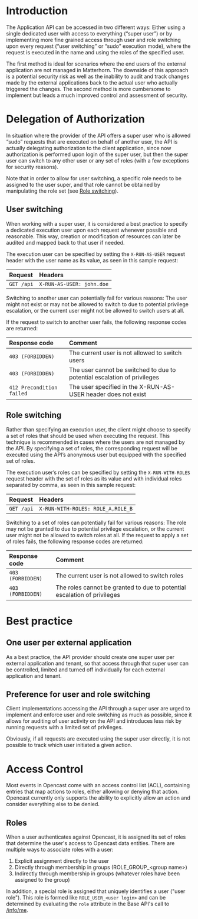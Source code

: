 # Introduction

The Application API can be accessed in two different ways: Either using a single dedicated user with access to everything (“super user”) or by implementing more fine grained access through user and role switching upon every request (“user switching” or “sudo” execution mode), where the request is executed in the name and using the roles of the specified user.

The first method is ideal for scenarios where the end users of the external application are not managed in Matterhorn. The downside of this approach is a potential security risk as well as the inability to audit and track changes made by the external applications back to the actual user who actually triggered the changes. The second method is more cumbersome to implement but leads a much improved control and assessment of security.

# Delegation of Authorization

In situation where the provider of the API offers a super user who is allowed “sudo” requests that are executed on behalf of another user, the API is actually delegating authorization to the client application, since now authorization is performed upon login of the super user, but then the super user can switch to any other user or any set of roles (with a few exceptions for security reasons).

Note that in order to allow for user switching, a specific role needs to be assigned to the user super, and that role cannot be obtained by manipulating the role set (see [Role switching](#role-switching)).

## User switching

When working with a super user, it is considered a best practice to specify a dedicated execution user upon each request whenever possible and reasonable. This way, creation or modification of resources can later be audited and mapped back to that user if needed.

The execution user can be specified by setting the `X-RUN-AS-USER` request header with the user name as its value, as seen in this sample request:

Request           | Headers
:-----------------|:------------------------------------------------------------
`GET /api`        | `X-RUN-AS-USER: john.doe`



Switching to another user can potentially fail for various reasons: The user might not exist or may not be allowed to switch to due to potential privilege escalation, or the current user might not be allowed to switch users at all.

If the request to switch to another user fails, the following response codes are returned:

Response code             | Comment
:-------------------------|:---------------------------------------------------
`403 (FORBIDDEN)`         | The current user is not allowed to switch users
`403 (FORBIDDEN)`         | The user cannot be switched to due to potential escalation of privileges
`412 Precondition failed` | The user specified in the X-RUN-AS-USER header does not exist


## Role switching

Rather than specifying an execution user, the client might choose to specify a set of roles that should be used when executing the request. This technique is recommended in cases where the users are not managed by the API. By specifying a set of roles, the corresponding request will be executed using the API’s anonymous user but equipped with the specified set of roles.

The execution user’s roles can be specified by setting the `X-RUN-WITH-ROLES` request header with the set of roles as its value and with individual roles separated by comma, as seen in this sample request:

Request           | Headers
:-----------------|:------------------------------------------------------------
`GET /api`        | `X-RUN-WITH-ROLES: ROLE_A,ROLE_B`

Switching to a set of roles can potentially fail for various reasons: The role may not be granted to due to potential privilege escalation, or the current user might not be allowed to switch roles at all.
If the request to apply a set of roles fails, the following response codes are returned:

Response code             | Comment
:-------------------------|:---------------------------------------------------
`403 (FORBIDDEN)`         | The current user is not allowed to switch roles
`403 (FORBIDDEN)`         | The roles cannot be granted to due to potential escalation of privileges


# Best practice

## One user per external application

As a best practice, the API provider should create one super user per external application and tenant, so that access through that super user can be controlled, limited and turned off individually for each external application and tenant.


## Preference for user and role switching

Client implementations accessing the API through a super user are urged to implement and enforce user and role switching as much as possible, since it allows for auditing of user activity on the API and introduces less risk by running requests with a limited set of privileges.

Obviously, if all requests are executed using the super user directly, it is not possible to track which user initiated a given action.

# Access Control

Most events in Opencast come with an access control list (ACL), containing entries that map actions to roles, either allowing or denying that action. Opencast currently only supports the ability to explicitly allow an action and consider everything else to be denied.

## Roles

When a user authenticates against Opencast, it is assigned its set of roles that determine the user's access to Opencast data entities. There are multiple ways to associate roles with a user:

1. Explicit assignment directly to the user
2. Directly through membership in groups (ROLE_GROUP_&lt;group name&gt;)
3. Indirectly through membership in groups (whatever roles have been assigned to the group)

In addition, a special role is assigned that uniquely identifies a user ("user role"). This role is formed like `ROLE_USER_<user login>` and can be determined by evaluating the `role` attribute in the Base API's call to [/info/me](/base-api/#get-apiinfome).
